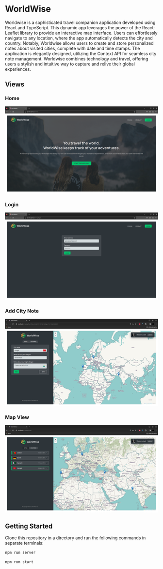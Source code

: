 # WorldWise

Worldwise is a sophisticated travel companion application developed using React and TypeScript. This dynamic app leverages the power of the React-Leaflet library to provide an interactive map interface. Users can effortlessly navigate to any location, where the app automatically detects the city and country. Notably, Worldwise allows users to create and store personalized notes about visited cities, complete with date and time stamps. The application is elegantly designed, utilizing the Context API for seamless city note management. Worldwise combines technology and travel, offering users a stylish and intuitive way to capture and relive their global experiences.

## Views

### Home
![WorldWise Home](./screenshots/Home.png)

### Login
![WorldWise Login](./screenshots/Login.png)

### Add City Note
![WorldWise AddNote](./screenshots/AddNote.png)

### Map View
![WorldWise City Notes](./screenshots/Cities.png)

## Getting Started

Clone this repository in a directory and run the following commands in separate terminals:

```bash
npm run server
```

```bash
npm run start
```
